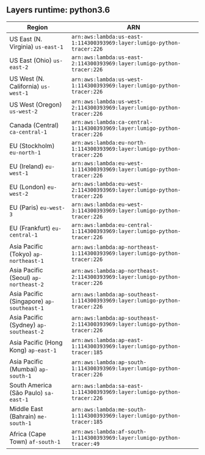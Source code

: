 Layers runtime: python3.6
----
| Region | ARN |
| --- | --- |
|US East (N. Virginia)  `us-east-1`|`arn:aws:lambda:us-east-1:114300393969:layer:lumigo-python-tracer:226`|
|US East (Ohio)  `us-east-2`|`arn:aws:lambda:us-east-2:114300393969:layer:lumigo-python-tracer:226`|
|US West (N. California)  `us-west-1`|`arn:aws:lambda:us-west-1:114300393969:layer:lumigo-python-tracer:226`|
|US West (Oregon)  `us-west-2`|`arn:aws:lambda:us-west-2:114300393969:layer:lumigo-python-tracer:226`|
|Canada (Central)  `ca-central-1`|`arn:aws:lambda:ca-central-1:114300393969:layer:lumigo-python-tracer:226`|
|EU (Stockholm)  `eu-north-1`|`arn:aws:lambda:eu-north-1:114300393969:layer:lumigo-python-tracer:226`|
|EU (Ireland)  `eu-west-1`|`arn:aws:lambda:eu-west-1:114300393969:layer:lumigo-python-tracer:226`|
|EU (London)  `eu-west-2`|`arn:aws:lambda:eu-west-2:114300393969:layer:lumigo-python-tracer:226`|
|EU (Paris)  `eu-west-3`|`arn:aws:lambda:eu-west-3:114300393969:layer:lumigo-python-tracer:226`|
|EU (Frankfurt)  `eu-central-1`|`arn:aws:lambda:eu-central-1:114300393969:layer:lumigo-python-tracer:226`|
|Asia Pacific (Tokyo)  `ap-northeast-1`|`arn:aws:lambda:ap-northeast-1:114300393969:layer:lumigo-python-tracer:226`|
|Asia Pacific (Seoul)  `ap-northeast-2`|`arn:aws:lambda:ap-northeast-2:114300393969:layer:lumigo-python-tracer:226`|
|Asia Pacific (Singapore)  `ap-southeast-1`|`arn:aws:lambda:ap-southeast-1:114300393969:layer:lumigo-python-tracer:226`|
|Asia Pacific (Sydney)  `ap-southeast-2`|`arn:aws:lambda:ap-southeast-2:114300393969:layer:lumigo-python-tracer:226`|
|Asia Pacific (Hong Kong)  `ap-east-1`|`arn:aws:lambda:ap-east-1:114300393969:layer:lumigo-python-tracer:185`|
|Asia Pacific (Mumbai)  `ap-south-1`|`arn:aws:lambda:ap-south-1:114300393969:layer:lumigo-python-tracer:226`|
|South America (São Paulo)  `sa-east-1`|`arn:aws:lambda:sa-east-1:114300393969:layer:lumigo-python-tracer:226`|
|Middle East (Bahrain)  `me-south-1`|`arn:aws:lambda:me-south-1:114300393969:layer:lumigo-python-tracer:185`|
|Africa (Cape Town)  `af-south-1`|`arn:aws:lambda:af-south-1:114300393969:layer:lumigo-python-tracer:49`|
